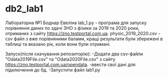 # db2_lab1

Лабораторна №1 Боднар Евеліна
lab_1.py - програма для запуску порівняння даних по здачі ЗНО з фізики за 2019 та 2020 роки, отриманих з сайту https://zno.testportal.com.ua.
physic_2019_2020.csv - csv файл з вже порівняними балами, кращі результати були збережені в таблиці та вказано рік, коли вони були отримані.

Запуск(після скачування репозиторію):
-Додати два csv-файли "Odata2019File.csv" та "Odata2020File.csv" з сайту https://zno.testportal.com.ua/opendata.
-ввести свої дані для підключення до бд.
-Запустити файл lab1.py
